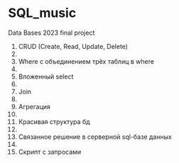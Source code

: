 # SQL_music
Data Bases 2023 final project

1. CRUD (Create, Read, Update, Delete)
2. 
3. Where с объединением трёх таблиц в where
4. 
5. Вложенный select
6. 
7. Join
8. 
9. Агрегация
10. 
11. Красивая структура бд
12. 
13. Связанное решение в серверной sql-базе данных
14. 
15. Скрипт с запросами
